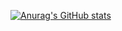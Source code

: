 [![Anurag's GitHub stats](https://github-readme-stats.vercel.app/api?username=anuraghazra)](https://github.com/zaheralmajed/github-readme-stats)

